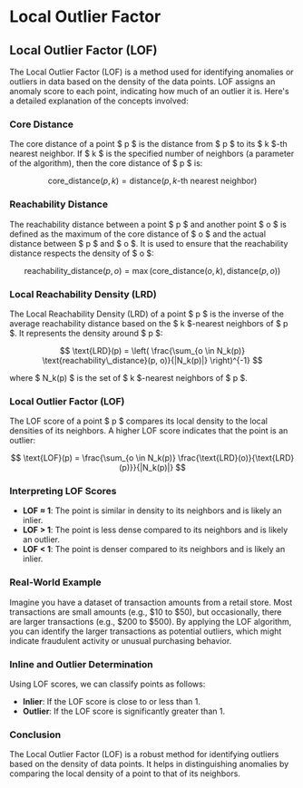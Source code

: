# Local Outlier Factor

## Local Outlier Factor (LOF)

The Local Outlier Factor (LOF) is a method used for identifying anomalies or outliers in data based on the density of the data points. LOF assigns an anomaly score to each point, indicating how much of an outlier it is. Here's a detailed explanation of the concepts involved:

### Core Distance

The core distance of a point $ p $ is the distance from $ p $ to its $ k $-th nearest neighbor. If $ k $ is the specified number of neighbors (a parameter of the algorithm), then the core distance of $ p $ is:

$$
\text{core\_distance}(p, k) = \text{distance}(p, k\text{-th nearest neighbor})
$$

### Reachability Distance

The reachability distance between a point $ p $ and another point $ o $ is defined as the maximum of the core distance of $ o $ and the actual distance between $ p $ and $ o $. It is used to ensure that the reachability distance respects the density of $ o $:

$$
\text{reachability\_distance}(p, o) = \max(\text{core\_distance}(o, k), \text{distance}(p, o))
$$

### Local Reachability Density (LRD)

The Local Reachability Density (LRD) of a point $ p $ is the inverse of the average reachability distance based on the $ k $-nearest neighbors of $ p $. It represents the density around $ p $:

$$
\text{LRD}(p) = \left( \frac{\sum_{o \in N_k(p)} \text{reachability\_distance}(p, o)}{|N_k(p)|} \right)^{-1}
$$

where $ N_k(p) $ is the set of $ k $-nearest neighbors of $ p $.

### Local Outlier Factor (LOF)

The LOF score of a point $ p $ compares its local density to the local densities of its neighbors. A higher LOF score indicates that the point is an outlier:

$$
\text{LOF}(p) = \frac{\sum_{o \in N_k(p)} \frac{\text{LRD}(o)}{\text{LRD}(p)}}{|N_k(p)|}
$$

### Interpreting LOF Scores

- **LOF ≈ 1**: The point is similar in density to its neighbors and is likely an inlier.
- **LOF > 1**: The point is less dense compared to its neighbors and is likely an outlier.
- **LOF < 1**: The point is denser compared to its neighbors and is likely an inlier.

### Real-World Example

Imagine you have a dataset of transaction amounts from a retail store. Most transactions are small amounts (e.g., $10 to $50), but occasionally, there are larger transactions (e.g., $200 to $500). By applying the LOF algorithm, you can identify the larger transactions as potential outliers, which might indicate fraudulent activity or unusual purchasing behavior.

### Inline and Outlier Determination

Using LOF scores, we can classify points as follows:
- **Inlier**: If the LOF score is close to or less than 1.
- **Outlier**: If the LOF score is significantly greater than 1.

### Conclusion

The Local Outlier Factor (LOF) is a robust method for identifying outliers based on the density of data points. It helps in distinguishing anomalies by comparing the local density of a point to that of its neighbors.
